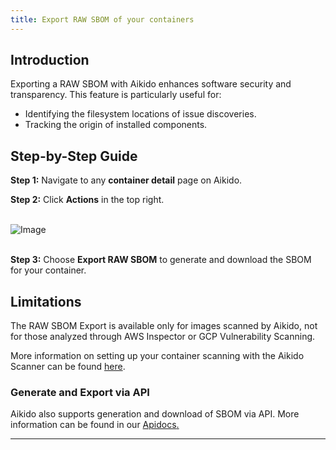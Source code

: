 ```yaml
---
title: Export RAW SBOM of your containers
---
```



## Introduction

Exporting a RAW SBOM with Aikido enhances software security and transparency. This feature is particularly useful for:

- Identifying the filesystem locations of issue discoveries.
- Tracking the origin of installed components.

## Step-by-Step Guide

**Step 1:** Navigate to any **container detail** page on Aikido.

**Step 2:** Click **Actions** in the top right.\
​

![Image](https://ucarecdn.com/fc079c8a-dbd1-48b2-a52d-788db57184da/)

\
​**Step 3:** Choose **Export RAW SBOM** to generate and download the SBOM for your container.

## Limitations

The RAW SBOM Export is available only for images scanned by Aikido, not for those analyzed through AWS Inspector or GCP Vulnerability Scanning.

More information on setting up your container scanning with the Aikido Scanner can be found [here](https://help.aikido.dev/en/articles/8911170-container-scanning-for-aws-ecr-with-the-aikido-scanner).

### Generate and Export via API

Aikido also supports generation and download of SBOM via API. More information can be found in our [Apidocs](https://apidocs.aikido.dev/reference/exportcontainerrepolicenses)[.](https://apidocs.aikido.dev/reference/exportcoderepolicenses)

---